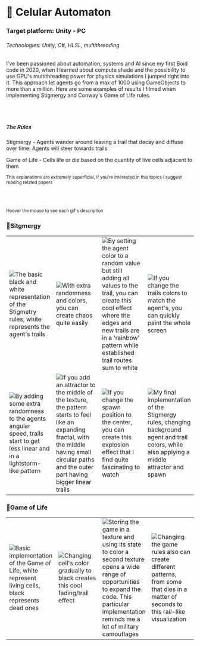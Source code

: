 

<h1>🧫 Celular Automaton</h1>
<h3>Target platform: Unity - PC</h3>
<h6>Technologies: Unity, C#, HLSL, multithreading</h6>
I've been passioned about automation, systems and AI since my first Boid code in 2020, when I learned about compute shade and the possibility to use GPU's multithreading power for physics simulations I jumped right into it. This approach let agents go from a max of 1000 using GameObjects to more than a million. Here are some examples of results I filmed when implementing Stigmergy and Conway's Game of Life rules.

<br></br>

<h5>The Rules</h5>

Stigmergy - Agents wander around leaving a trail that decay and diffuse over time. Agents will steer towards trails

Game of Life - Cells life or die based on the quantity of live cells adjacent to them

<small>This explanations are extremely superficial, if you're interested in this topics I suggest reading related papers</small>

<br></br>

<small>Hoover the mouse to see each gif's description</small>

<h3>🦠Sitgmergy</h3>
<table> 
<tr>
<td width=25%>
<img src="https://github.com/tambosi-matheus/Cellular-Automaton/raw/main/GIFs/StigBasic.gif" 
title="The basic black and white representation of the Stigmetry rules, white represents the agent's trails">
</td>

<td width=25%>
<img src="https://github.com/tambosi-matheus/Cellular-Automaton/raw/main/GIFs/StigDiffuse.gif" 
title="With extra randomness and colors, you can create chaos quite easily">
</td>

<td width=25%>
<img src="https://github.com/tambosi-matheus/Cellular-Automaton/raw/main/GIFs/StigRainbow.gif" 
title="By setting the agent color to a random value but still adding all values to the trail, you can create this cool effect
where the edges and new trails are in a 'rainbow' pattern while established trail routes sum to white">
</td>

<td width=25%>
<img src=https://github.com/tambosi-matheus/Cellular-Automaton/raw/main/GIFs/StigRGB.gif 
title="If you change the trails colors to match the agent's, you can quickly paint the whole screen">
</td>
</tr>



<tr>
<td width=25%>
<img src="https://github.com/tambosi-matheus/Cellular-Automaton/raw/main/GIFs/StigLightning.gif" 
title="By adding some extra randomness to the agents angular speed, trails start to get less linear and in a lightstorm-like pattern">
</td>

<td width=25%>
<img src="https://github.com/tambosi-matheus/Cellular-Automaton/raw/main/GIFs/StigAtractor.gif" 
title="If you add an attractor to the middle of the texture, the pattern starts to feel like an expanding fractal, with the middle having small circular paths and the outer part having bigger linear trails">
</td>

<td width=25%>
<img src="https://github.com/tambosi-matheus/Cellular-Automaton/raw/main/GIFs/StigExplosion.gif" 
title="If you change the spawn position to the center, you can create this explosion effect that I find quite fascinating to watch">
</td>

<td width=25%>
<img src=https://github.com/tambosi-matheus/Cellular-Automaton/raw/main/GIFs/StigCell.gif 
title="My final implementation of the Stigmergy rules, changing background agent and trail colors, while also applying a middle attractor and spawn">
</td>
</tr>
</table>



<h3>🧬Game of Life</h3>

<table> 
<tr>

<td width=25%>
<img src="https://github.com/tambosi-matheus/Cellular-Automaton/raw/main/GIFs/GOFBasic.gif" 
title="Basic implementation of the Game of Life, white represent living cells, black represents dead ones">
</td>

<td width=25%>
<img src="https://github.com/tambosi-matheus/Cellular-Automaton/raw/main/GIFs/GOFZoom.gif" 
title="Changing cell's color gradually to black creates this cool fading/trail effect">
</td>

<td width=25%>
<img src="https://github.com/tambosi-matheus/Cellular-Automaton/raw/main/GIFs/GOFColor.gif"
title="Storing the game in a texture and using its state to color a second texture opens a wide range of opportunities to expand the code. This particular implementation reminds me a lot of military camouflages">
</td>

<td width=25%>
<img src=https://github.com/tambosi-matheus/Cellular-Automaton/raw/main/GIFs/GOFRails.gif
title="Changing the game rules also can create different patterns, from some that dies in a matter of seconds to this rail-like visualization">
</td>
</tr>
</table>
